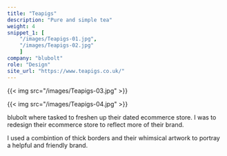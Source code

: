 ```yaml
---
title: "Teapigs"
description: "Pure and simple tea"
weight: 4
snippet_1: [
    "/images/Teapigs-01.jpg",
    "/images/Teapigs-02.jpg"
    ]
company: "blubolt"
role: "Design"
site_url: "https://www.teapigs.co.uk/"
---
```


{{< img src="/images/Teapigs-03.jpg" >}}

{{< img src="/images/Teapigs-04.jpg" >}}

<p class="gamma">blubolt where tasked to freshen up their dated ecommerce store. I was to redesign their ecommerce store to reflect more of their brand.</p>

<p class="gamma">I used a combintion of thick borders and their whimsical artwork to portray a helpful and friendly brand.</p>